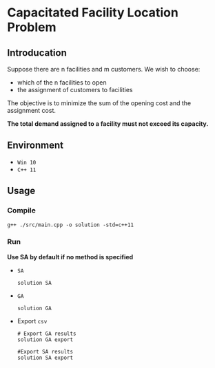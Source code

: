 # Capacitated Facility Location Problem 

## Introducation

Suppose there are n facilities and m customers. We wish to choose: 
* which of the n facilities to open 
* the assignment of customers to facilities 
 
The objective is to minimize the sum of the opening cost and the assignment cost. 

**The total demand assigned to a facility must not exceed its capacity.** 

## Environment

* `Win 10`
* `C++ 11`


## Usage

### Compile
```
g++ ./src/main.cpp -o solution -std=c++11
```
### Run
**Use SA by default if no method is specified**
* `SA`
    ```
    solution SA
    ```
* `GA`
    ```
    solution GA
    ```
* Export `csv`
    ```
    # Export GA results
    solution GA export

    #Export SA results
    solution SA export
    ```